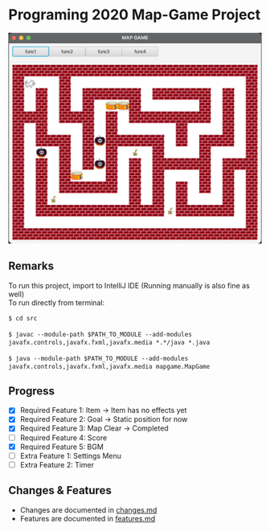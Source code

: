 # Programing 2020 Map-Game Project

![main-screen](img/main-screen.png)

## Remarks
To run this project, import to IntelliJ IDE (Running manually is also fine as well)  
To run directly from terminal:
```shell
$ cd src

$ javac --module-path $PATH_TO_MODULE --add-modules javafx.controls,javafx.fxml,javafx.media *.*/java *.java

$ java --module-path $PATH_TO_MODULE --add-modules javafx.controls,javafx.fxml,javafx.media mapgame.MapGame
```

## Progress
- [x] Required Feature 1: Item -> Item has no effects yet
- [x] Required Feature 2: Goal -> Static position for now
- [x] Required Feature 3: Map Clear -> Completed
- [ ] Required Feature 4: Score
- [x] Required Feature 5: BGM
- [ ] Extra Feature 1: Settings Menu
- [ ] Extra Feature 2: Timer

## Changes & Features
- Changes are documented in [changes.md](changes.md)
- Features are documented in [features.md](features.md)
